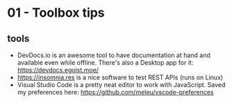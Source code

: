 # 01 - Toolbox tips

## tools

- DevDocs.io is an awesome tool to have documentation at hand and available even while offline. There's also a Desktop app for it: https://devdocs.egoist.moe/
- https://insomnia.res is a nice software to test REST APIs (runs on Linux)
- Visual Studio Code is a pretty neat editor to work with JavaScript. Saved my preferences here: https://github.com/meleu/vscode-preferences
